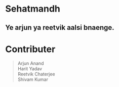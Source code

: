 # Sehatmandh
## Ye arjun ya reetvik aalsi bnaenge.


# Contributer
> Arjun Anand <br/>
> Harit Yadav <br/>
> Reetvik Chaterjee <br/>
> Shivam Kumar
